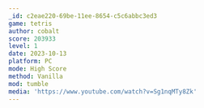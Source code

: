 ```yaml
---
_id: c2eae220-69be-11ee-8654-c5c6abbc3ed3
game: tetris
author: cobalt
score: 203933
level: 1
date: 2023-10-13
platform: PC
mode: High Score
method: Vanilla
mod: tumble
media: 'https://www.youtube.com/watch?v=Sg1nqMTy8Zk'
---
```


